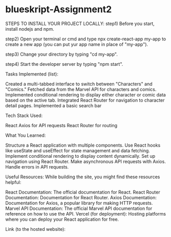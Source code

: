 # blueskript-Assignment2

STEPS TO INSTALL YOUR PROJECT LOCALLY: step1) Before you start, install nodejs and npm.

step2) Open your terminal or cmd and type npx create-react-app my-app to create a new app (you can put yur app name in place of "my-app").

step3) Change your directory by typing "cd my-app".

step4) Start the developer server by typing "npm start".



Tasks Implemented (list):

Created a multi-tabbed interface to switch between "Characters" and "Comics."
Fetched data from the Marvel API for characters and comics.
Implemented conditional rendering to display either character or comic data based on the active tab.
Integrated React Router for navigation to character detail pages.
Implemented a basic search bar


Tech Stack Used:

React
Axios for API requests
React Router for routing

What You Learned:

Structure a React application with multiple components.
Use React hooks like useState and useEffect for state management and data fetching.
Implement conditional rendering to display content dynamically.
Set up navigation using React Router.
Make asynchronous API requests with Axios.
Handle errors in API requests.

Useful Resources:
While building the site, you might find these resources helpful:

React Documentation: The official documentation for React.
React Router Documentation: Documentation for React Router.
Axios Documentation: Documentation for Axios, a popular library for making HTTP requests.
Marvel API Documentation: The official Marvel API documentation for reference on how to use the API.
Vercel (for deployment): Hosting platforms where you can deploy your React application for free.

Link (to the hosted website):


